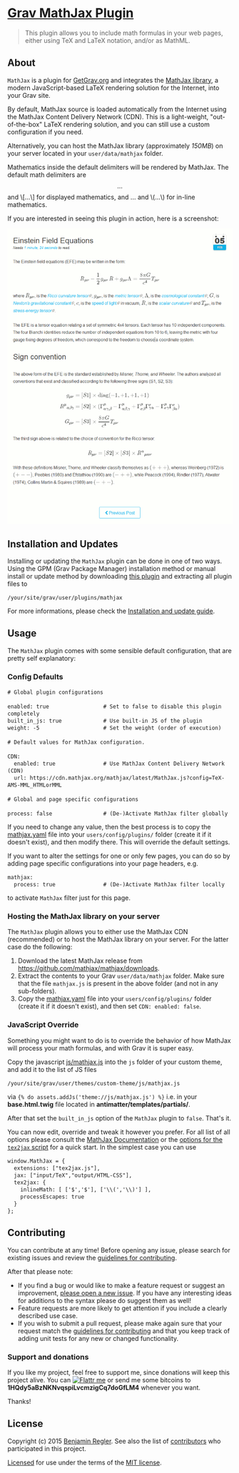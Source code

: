 # [Grav MathJax Plugin][project]

> This plugin allows you to include math formulas in your web pages, either using TeX and LaTeX notation, and/or as MathML.

## About

`MathJax` is a plugin for [GetGrav.org](http://getgrav.org) and integrates the [MathJax library](http://www.mathjax.org/), a modern JavaScript-based LaTeX rendering solution for the Internet, into your Grav site.

By default, MathJax source is loaded automatically from the Internet using the
MathJax Content Delivery Network (CDN). This is a light-weight, "out-of-the-box" LaTeX rendering solution, and you can still use a custom configuration if you need.

Alternatively, you can host the MathJax library (approximately _150MB_) on your server located in your `user/data/mathjax` folder.

Mathematics inside the default delimiters will be rendered by MathJax. The
default math delimiters are $$...$$ and \\[...\\] for displayed mathematics, and
$...$ and \\(...\\) for in-line mathematics.

If you are interested in seeing this plugin in action, here is a screenshot:

![Screenshot MathJax Plugin](assets/screenshot.png "MathJax Preview")

## Installation and Updates

Installing or updating the `MathJax` plugin can be done in one of two ways. Using the GPM (Grav Package Manager) installation method or manual install or update method by downloading [this plugin](https://github.com/sommerregen/grav-plugin-mathjax) and extracting all plugin files to

    /your/site/grav/user/plugins/mathjax

For more informations, please check the [Installation and update guide](INSTALL.md).

## Usage

The `MathJax` plugin comes with some sensible default configuration, that are pretty self explanatory:

### Config Defaults

```
# Global plugin configurations

enabled: true                 # Set to false to disable this plugin completely
built_in_js: true             # Use built-in JS of the plugin
weight: -5                    # Set the weight (order of execution)

# Default values for MathJax configuration.

CDN:
  enabled: true               # Use MathJax Content Delivery Network (CDN)
  url: https://cdn.mathjax.org/mathjax/latest/MathJax.js?config=TeX-AMS-MML_HTMLorMML

# Global and page specific configurations

process: false                # (De-)Activate MathJax filter globally
```

If you need to change any value, then the best process is to copy the [mathjax.yaml](mathjax.yaml) file into your `users/config/plugins/` folder (create it if it doesn't exist), and then modify there. This will override the default settings.

If you want to alter the settings for one or only few pages, you can do so by adding page specific configurations into your page headers, e.g.

```
mathjax:
  process: true               # (De-)Activate MathJax filter locally
```

to activate `MathJax` filter just for this page.

### Hosting the MathJax library on your server

The `MathJax` plugin allows you to either use the MathJax CDN (recommended) or to host the MathJax library on your server. For the latter case do the following:

  1. Download the latest MathJax release from https://github.com/mathjax/mathjax/downloads.
  2. Extract the contents to your Grav `user/data/mathjax` folder. Make sure that the file `mathjax.js` is present in the above folder (and not in any sub-folders).
  3. Copy the [mathjax.yaml](mathjax.yaml) file into your `users/config/plugins/` folder (create it if it doesn't exist), and then set `CDN: enabled: false`.

### JavaScript Override

Something you might want to do is to override the behavior of how MathJax will process your math formulas, and with Grav it is super easy.

Copy the javascript [js/mathjax.js](js/mathjax.js) into the `js` folder of your custom theme, and add it to the list of JS files

```
/your/site/grav/user/themes/custom-theme/js/mathjax.js
```

via `{% do assets.addJs('theme://js/mathjax.js') %}` i.e. in your **base.html.twig** file located in **antimatter/templates/partials/**.

After that set the `built_in_js` option of the `MathJax` plugin to `false`. That's it.

You can now edit, override and tweak it however you prefer. For all list of all options please consult the [MathJax Documentation](http://docs.mathjax.org/en/latest/) or the [options for the `tex2jax` script](http://docs.mathjax.org/en/latest/options/tex2jax.html) for a quick start. In the simplest case you can use

```
window.MathJax = {
  extensions: ["tex2jax.js"],
  jax: ["input/TeX","output/HTML-CSS"],
  tex2jax: {
    inlineMath: [ ['$','$'], ['\\(','\\)'] ],
    processEscapes: true
  }
};

```

## Contributing

You can contribute at any time! Before opening any issue, please search for existing issues and review the [guidelines for contributing](CONTRIBUTING.md).

After that please note:

* If you find a bug or would like to make a feature request or suggest an improvement, [please open a new issue][issues]. If you have any interesting ideas for additions to the syntax please do suggest them as well!
* Feature requests are more likely to get attention if you include a clearly described use case.
* If you wish to submit a pull request, please make again sure that your request match the [guidelines for contributing](CONTRIBUTING.md) and that you keep track of adding unit tests for any new or changed functionality.

### Support and donations

If you like my project, feel free to support me, since donations will keep this project alive. You can [![Flattr me](https://api.flattr.com/button/flattr-badge-large.png)][flattr] or send me some bitcoins to **1HQdy5aBzNKNvqspiLvcmzigCq7doGfLM4** whenever you want.

Thanks!

## License

Copyright (c) 2015 [Benjamin Regler][github]. See also the list of [contributors] who participated in this project.

[Licensed](LICENSE) for use under the terms of the [MIT license][mit-license].

[github]: https://github.com/sommerregen/ "GitHub account from Benjamin Regler"
[mit-license]: http://www.opensource.org/licenses/mit-license.php "MIT license"

[flattr]: https://flattr.com/submit/auto?user_id=Sommerregen&url=https://github.com/sommerregen/grav-plugin-mathjax "Flatter my GitHub project"

[project]: https://github.com/sommerregen/grav-plugin-mathjax
[issues]: https://github.com/sommerregen/grav-plugin-mathjax/issues "GitHub Issues for Grav MathJax Plugin"
[contributors]: https://github.com/sommerregen/grav-plugin-mathjax/graphs/contributors "List of contributors of the project"
